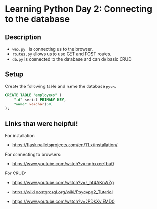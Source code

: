 # Learning Python Day 2: Connecting to the database

## Description

- `web.py ` is connecting us to the browser.
- `routes.py` allows us to use GET and POST routes.
- `db.py` is connected to the database and can do basic CRUD

## Setup

Create the following table and name the database `pyex`.

```SQL
CREATE TABLE "employees" (
    "id" serial PRIMARY KEY,
    "name" varchar(50)
);
```

## Links that were helpful!

For installation:
- https://flask.palletsprojects.com/en/1.1.x/installation/

For connecting to browsers:
- https://www.youtube.com/watch?v=mqhxxeeTbu0

For CRUD:
- https://www.youtube.com/watch?v=s_ht4AKnWZg

- https://wiki.postgresql.org/wiki/Psycopg2_Tutorial

- https://www.youtube.com/watch?v=2PDkXviEMD0